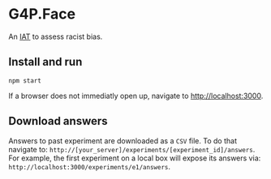 ﻿# G4P.Face

An [IAT](http://en.wikipedia.org/wiki/Implicit-association_test) to assess racist bias.

## Install and run

```
npm start
```

If a browser does not immediatly open up, navigate to [http://localhost:3000](http://localhost:3000).

## Download answers

Answers to past experiment are downloaded as a `CSV` file. To do that navigate to: `http://[your_server]/experiments/[experiment_id]/answers`. For example, the first experiment on a local box will expose its answers via: `http://localhost:3000/experiments/e1/answers`.


